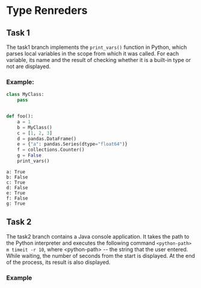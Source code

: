 # Type Renreders

## Task 1

The task1 branch implements the `print_vars()` function in Python, which parses local variables in the scope from which it was called. For each variable, its name and the result of checking whether it is a built-in type or not are displayed.

### Example:
```python
class MyClass:
    pass


def foo():
    a = 1
    b = MyClass()
    c = [1, 2, 3]
    d = pandas.DataFrame()
    e = {"a": pandas.Series(dtype="float64")}
    f = collections.Counter()
    g = False
    print_vars()
```

```
a: True
b: False
c: True
d: False
e: True
f: False
g: True
```

## Task 2

The task2 branch contains a Java console application. It takes the path to the Python interpreter and executes the following command `<python-path> m timeit -r 10`, where \<python-path\> -- the string that the user entered. While waiting, the number of seconds from the start is displayed. At the end of the process, its result is also displayed.

### Example
